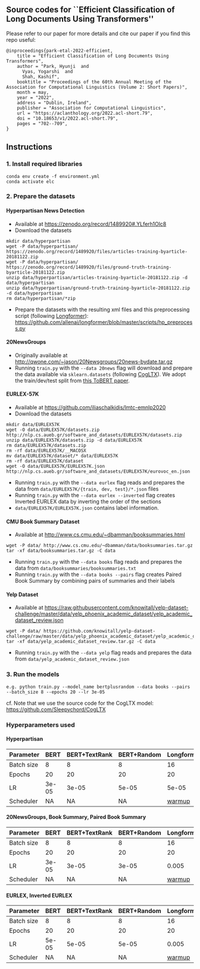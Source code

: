 ## Source codes for ``Efficient Classification of Long Documents Using Transformers''

Please refer to our paper for more details and cite our paper if you find this repo useful:

```
@inproceedings{park-etal-2022-efficient,
    title = "Efficient Classification of Long Documents Using Transformers",
    author = "Park, Hyunji  and
      Vyas, Yogarshi  and
      Shah, Kashif",
    booktitle = "Proceedings of the 60th Annual Meeting of the Association for Computational Linguistics (Volume 2: Short Papers)",
    month = may,
    year = "2022",
    address = "Dublin, Ireland",
    publisher = "Association for Computational Linguistics",
    url = "https://aclanthology.org/2022.acl-short.79",
    doi = "10.18653/v1/2022.acl-short.79",
    pages = "702--709",
}
```

## Instructions

### 1. Install required libraries

```
conda env create -f environment.yml
conda activate elc
```

### 2. Prepare the datasets

#### Hyperpartisan News Detection 

* Available at <https://zenodo.org/record/1489920#.YLferh1Olc8>
* Download the datasets

```
mkdir data/hyperpartisan
wget -P data/hyperpartisan/ https://zenodo.org/record/1489920/files/articles-training-byarticle-20181122.zip
wget -P data/hyperpartisan/ https://zenodo.org/record/1489920/files/ground-truth-training-byarticle-20181122.zip
unzip data/hyperpartisan/articles-training-byarticle-20181122.zip -d data/hyperpartisan
unzip data/hyperpartisan/ground-truth-training-byarticle-20181122.zip -d data/hyperpartisan
rm data/hyperpartisan/*zip
```
  
*  Prepare the datasets with the resulting xml files and this preprocessing script (following [Longformer](https://arxiv.org/abs/2004.05150)): <https://github.com/allenai/longformer/blob/master/scripts/hp_preprocess.py>

#### 20NewsGroups

* Originally available at <http://qwone.com/~jason/20Newsgroups/20news-bydate.tar.gz>
* Running `train.py` with the `--data 20news` flag will download and prepare the data available via `sklearn.datasets` (following [CogLTX](https://proceedings.neurips.cc/paper/2020/file/96671501524948bc3937b4b30d0e57b9-Paper.pdf)).
We adopt the train/dev/test split from [this ToBERT paper](https://ieeexplore.ieee.org/document/9003958).
  
#### EURLEX-57K

* Available at <https://github.com/iliaschalkidis/lmtc-emnlp2020>
* Download the datasets

```
mkdir data/EURLEX57K
wget -O data/EURLEX57K/datasets.zip http://nlp.cs.aueb.gr/software_and_datasets/EURLEX57K/datasets.zip
unzip data/EURLEX57K/datasets.zip -d data/EURLEX57K
rm data/EURLEX57K/datasets.zip
rm -rf data/EURLEX57K/__MACOSX
mv data/EURLEX57K/dataset/* data/EURLEX57K
rm -rf data/EURLEX57K/dataset
wget -O data/EURLEX57K/EURLEX57K.json http://nlp.cs.aueb.gr/software_and_datasets/EURLEX57K/eurovoc_en.json
```

* Running `train.py` with the `--data eurlex` flag reads and prepares the data from `data/EURLEX57K/{train, dev, test}/*.json` files
* Running `train.py` with the `--data eurlex --inverted` flag creates Inverted EURLEX data by inverting the order of the sections
* `data/EURLEX57K/EURLEX57K.json` contains label information.

#### CMU Book Summary Dataset

* Available at <http://www.cs.cmu.edu/~dbamman/booksummaries.html>

```
wget -P data/ http://www.cs.cmu.edu/~dbamman/data/booksummaries.tar.gz
tar -xf data/booksummaries.tar.gz -C data
```

* Running `train.py` with the `--data books` flag reads and prepares the data from `data/booksummaries/booksummaries.txt`
* Running `train.py` with the `--data books --pairs` flag creates Paired Book Summary by combining pairs of summaries and their labels

#### Yelp Dataset

* Available at <https://raw.githubusercontent.com/knowitall/yelp-dataset-challenge/master/data/yelp_phoenix_academic_dataset/yelp_academic_dataset_review.json>

```
wget -P data/ https://github.com/knowitall/yelp-dataset-challenge/raw/master/data/yelp_phoenix_academic_dataset/yelp_academic_dataset_review.json.tar.gz
tar -xf data/yelp_academic_dataset_review.tar.gz -C data
```

* Running `train.py` with the `--data yelp` flag reads and prepares the data from `data/yelp_academic_dataset_review.json`


### 3. Run the models

```
e.g. python train.py --model_name bertplusrandom --data books --pairs --batch_size 8 --epochs 20 --lr 3e-05
```

cf. Note that we use the source code for the CogLTX model: <https://github.com/Sleepychord/CogLTX>

### Hyperparameters used

#### Hyperpartisan

| Parameter  | BERT  | BERT+TextRank | BERT+Random | Longformer                                        | ToBERT |
|------------|-------|---------------|-------------|---------------------------------------------------|--------|
| Batch size | 8     | 8             | 8           | 16                                                | 8      |
| Epochs     | 20    | 20            | 20          | 20                                                | 20     |
| LR         | 3e-05 | 3e-05         | 5e-05       | 5e-05                                             | 5e-05  |
| Scheduler  | NA    | NA            | NA          | [warmup](https://arxiv.org/abs/2004.05150)  | NA     |

#### 20NewsGroups, Book Summary, Paired Book Summary

| Parameter  | BERT  | BERT+TextRank | BERT+Random | Longformer                                        | ToBERT |
|------------|-------|---------------|-------------|---------------------------------------------------|--------|
| Batch size | 8     | 8             | 8           | 16                                                | 8      |
| Epochs     | 20    | 20            | 20          | 20                                                | 20     |
| LR         | 3e-05 | 3e-05         | 3e-05       | 0.005                                             | 3e-05  |
| Scheduler  | NA    | NA            | NA          | [warmup](https://arxiv.org/abs/2004.05150)  | NA     |

#### EURLEX, Inverted EURLEX

| Parameter  | BERT  | BERT+TextRank | BERT+Random | Longformer                                        | ToBERT |
|------------|-------|---------------|-------------|---------------------------------------------------|--------|
| Batch size | 8     | 8             | 8           | 16                                                | 8      |
| Epochs     | 20    | 20            | 20          | 20                                                | 20     |
| LR         | 5e-05 | 5e-05         | 5e-05       | 0.005                                             | 5e-05  |
| Scheduler  | NA    | NA            | NA          | [warmup](https://arxiv.org/abs/2004.05150)        | NA     |



